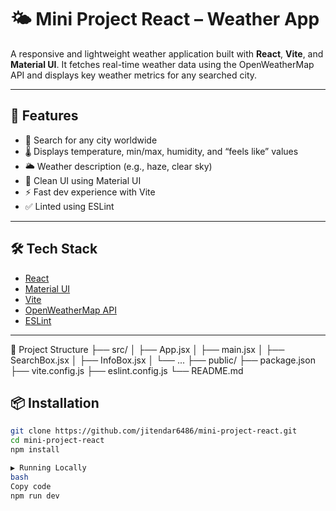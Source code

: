 # 🌤️ Mini Project React – Weather App

A responsive and lightweight weather application built with **React**, **Vite**, and **Material UI**. It fetches real-time weather data using the OpenWeatherMap API and displays key weather metrics for any searched city.

---

## 🚀 Features

- 🔎 Search for any city worldwide
- 🌡️ Displays temperature, min/max, humidity, and “feels like” values
- 🌥️ Weather description (e.g., haze, clear sky)
- 🎨 Clean UI using Material UI
- ⚡ Fast dev experience with Vite
- ✅ Linted using ESLint

---

## 🛠️ Tech Stack

- [React](https://reactjs.org/)
- [Material UI](https://mui.com/)
- [Vite](https://vitejs.dev/)
- [OpenWeatherMap API](https://openweathermap.org/api)
- [ESLint](https://eslint.org/)

---

📁 Project Structure
├── src/
│   ├── App.jsx
│   ├── main.jsx
│   ├── SearchBox.jsx
│   ├── InfoBox.jsx
│   └── ...
├── public/
├── package.json
├── vite.config.js
├── eslint.config.js
└── README.md


## 📦 Installation

```bash
git clone https://github.com/jitendar6486/mini-project-react.git
cd mini-project-react
npm install

▶️ Running Locally
bash
Copy code
npm run dev
